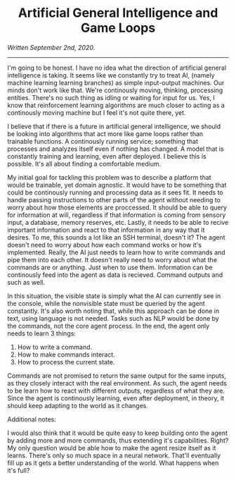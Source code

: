 <h1 align="center">Artificial General Intelligence and Game Loops</h1>

_Written September 2nd, 2020._

---

I'm going to be honest. I have no idea what the direction of artificial general intelligence is taking. It seems like we constantly try to treat AI, (namely machine learning learning branches) as simple input-output machines. Our minds don't work like that. We're continously moving, thinking, processing entities. There's no such thing as idling or waiting for input for us. Yes, I know that reinforcement learning algorithms are much closer to acting as a continously moving machine but I feel it's not quite there, yet.

I believe that if there is a future in artificial general intelligence, we should be looking into algorithms that act more like game loops rather than trainable functions. A continously running service; something that processes and analyzes itself even if nothing has changed. A model that is constantly training and learning, even after deployed. I believe this is possible. It's all about finding a comfortable medium.

My initial goal for tackling this problem was to describe a platform that would be trainable, yet domain agnostic. It would have to be something that could be continously running and processing data as it sees fit. It needs to handle passing instructions to other parts of the agent without needing to worry about how those elements are proccessed. It should be able to query for information at will, regardless if that information is coming from sensory input, a database, memory reserves, etc. Lastly, it needs to be able to recive important information and react to that information in any way that it desires. To me, this sounds a lot like an SSH terminal, doesn't it? The agent doesn't need to worry about how each command works or how it's implemented. Really, the AI just needs to learn how to write commands and pipe them into each other. It doesn't really need to worry about what the commands are or anything. Just when to use them. Information can be continously feed into the agent as data is recieved. Command outputs and such as well.

In this situation, the visible state is simply what the AI can currently see in the console, while the nonvisible state must be queried by the agent constantly. It's also worth noting that, while this approach can be done in text, using language is not needed. Tasks such as NLP would be done by the commands, not the core agent process. In the end, the agent only needs to learn 3 things:

1) How to write a command.
2) How to make commands interact.
3) How to process the current state.

Commands are not promised to return the same output for the same inputs, as they closely interact with the real environment. As such, the agent needs to be learn how to react with different outputs, regardless of what they are. Since the agent is continously learning, even after deployment, in theory, it should keep adapting to the world as it changes.

Additional notes:

I would also think that it would be quite easy to keep building onto the agent by adding more and more commands, thus extending it's capabilities. Right? My only question would be able how to make the agent resize itself as it learns. There's only so much space in a neural network. That'll eventually fill up as it gets a better understanding of the world. What happens when it's full?
